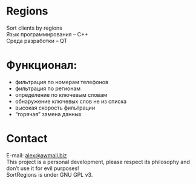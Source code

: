 # Regions
Sort clients by regions<br>
Язык программирования – С++<br>
Среда разработки – QT<br>

# Функционал:

- фильтрация по номерам телефонов<br>
- фильтрация по регионам<br>
- определение по ключевым словам<br>
- обнаружение ключевых слов не из списка<br>
- высокая скорость фильтрации<br>
- “горячая” замена данных<br>

# Contact
E-mail: alex@awmail.biz<br>
This project is a personal development, please respect its philosophy and don’t use it for evil purposes!<br>
SortRegions is under GNU GPL v3.
